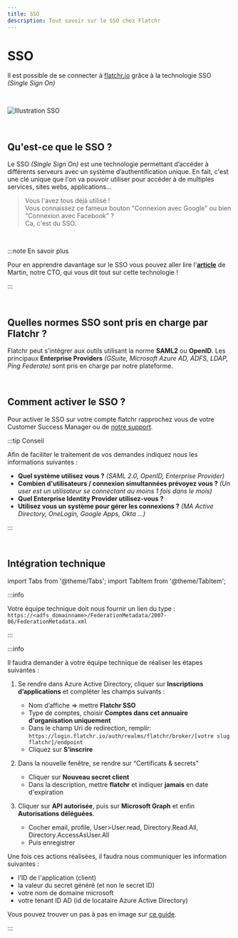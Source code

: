 ```yaml
---
title: SSO
description: Tout savoir sur le SSO chez Flatchr
---
```



# SSO


Il est possible de se connecter à [flatchr.io](https://www.flatchr.io/) grâce à la technologie SSO *(Single Sign On)*

<br/>

![Illustration SSO](/img/rdv-internet-sso.png)

<br/>

## Qu'est-ce que le SSO ? 


Le SSO *(Single Sign On)* est une technologie permettant d’accéder à différents serveurs  avec un système d’authentification unique.
En fait, c'est une clé unique que l'on va pouvoir utiliser pour accéder à de multiples services, sites webs, applications... 

> Vous l'avez tous déjà utilisé !  
> Vous connaissez ce fameux bouton "Connexion avec Google" ou bien "Connexion avec Facebook" ?  
> Ca, c'est du SSO.

<br/>

:::note En savoir plus

Pour en apprendre davantage sur le SSO vous pouvez aller lire l'[**article**](https://blog.flatchr.io/sso-single-sign-on-authentification-unique) de Martin, notre CTO, qui vous dit tout sur cette technologie ! 

:::

<br/>

## Quelles normes SSO sont pris en charge par Flatchr ?


Flatchr peut s'intégrer aux outils utilisant la norme **SAML2** ou **OpenID**. 
Les principaux **Enterprise Providers** *(GSuite, Microsoft Azure AD, ADFS, LDAP, Ping Federate)* sont pris en charge par notre plateforme. 

<br/>

## Comment activer le SSO ? 

Pour activer le SSO sur votre compte flatchr rapprochez vous de votre Customer Success Manager ou de [notre support](mailto:support@flatchr.io).

:::tip Conseil

Afin de faciliter le traitement de vos demandes indiquez nous les informations suivantes : 
- **Quel système utilisez vous ?** *(SAML 2.0, OpenID, Enterprise Provider)*
- **Combien d'utilisateurs / connexion simultannées prévoyez vous ?**  *(Un user est un utilisateur se connectant au moins 1 fois dans le mois)*
- **Quel Enterprise Identity Provider utilisez-vous ?**
- **Utilisez vous un système pour gérer les connexions ?**  *(MA Active Directory, OneLogin, Google Apps, Okta ...)*

:::

<br/>

## Intégration technique

import Tabs from '@theme/Tabs';
import TabItem from '@theme/TabItem';


<Tabs>
<TabItem value="adfs" label="ADFS" default>

:::info

Votre équipe technique doit nous fournir un lien du type : `https://<adfs_domainname>/FederationMetadata/2007-06/FederationMetadata.xml`

:::

</TabItem>
<TabItem value="MAAD" label="Microsoft Azure AD" >


:::info

Il faudra demander à votre équipe technique de réaliser les étapes suivantes : 

1. Se rendre dans Azure Active Directory, cliquer sur **Inscriptions d’applications** et compléter les champs suivants :
    - Nom d’affiche => mettre **Flatchr SSO**
    - Type de comptes, choisir **Comptes dans cet annuaire d'organisation uniquement**
    - Dans le champ Uri de redirection, remplir: `https://login.flatchr.io/auth/realms/flatchr/broker/[votre slug flatchr]/endpoint`
    - Cliquez sur **S’inscrire**


2. Dans la nouvelle fenêtre, se rendre sur “Certificats & secrets”
    - Cliquer sur **Nouveau secret client**
    - Dans la description, mettre **flatchr** et indiquer **jamais** en date d'expiration


3. Cliquer sur **API autorisée**, puis sur **Microsoft Graph** et enfin **Autorisations déléguées**.
    - Cocher email, profile, User>User.read, Directory.Read.All, Directory.AccessAsUser.All
    - Puis enregistrer


Une fois ces actions réalisées, il faudra nous communiquer les information suivantes : 
- l’ID de l'application (client)
- la valeur du secret généré (et non le secret ID)
- votre nom de domaine microsoft
- votre tenant ID AD (id de locataire Azure Active Directory)


Vous pouvez trouver un pas à pas en image sur [ce guide](https://playbook.stakater.com/content/workshop/aad-in-openshift.html).

:::

</TabItem>
</Tabs>


